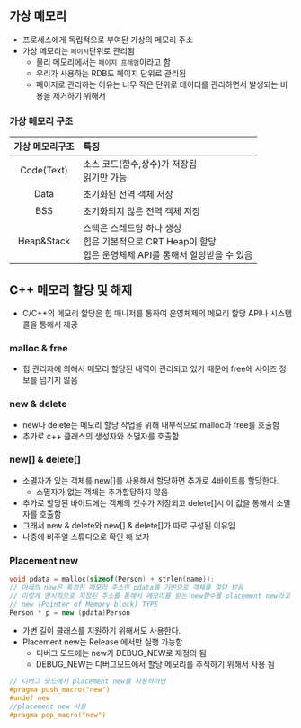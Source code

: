 ## 가상 메모리
* 프로세스에게 독립적으로 부여된 가상의 메모리 주소 
* 가상 메모리는 `페이지`단위로 관리됨
  * 물리 메모리에서는 `페이지 프레임`이라고 함
  * 우리가 사용하는 RDB도 페이지 단위로 관리됨
  * 페이지로 관리하는 이유는 너무 작은 단위로 데이터를 관리하면서 발생되는 비용을 제거하기 위해서
### 가상 메모리 구조
|가상 메모리구조|특징|
|:--:|:--|
|Code(Text)|소스 코드(함수,상수)가 저장됨<br>읽기만 가능|
|Data|초기화된 전역 객체 저장|
|BSS|초기화되지 않은 전역 객체 저장|
|Heap&Stack| 스택은 스레드당 하나 생성<br>힙은 기본적으로 CRT Heap이 할당<br>힙은 운영체제 API를 통해서 할당받을 수 있음 |

## C++ 메모리 할당 및 해제
* C/C++의 메모리 할당은 힙 매니저를 통하여 운영체제의 메모리 할당 API나 시스템 콜을 통해서 제공

### malloc & free
* 힙 관리자에 의해서 메모리 할당된 내역이 관리되고 있기 때문에 free에 사이즈 정보를 넘기지 않음 
  
### new & delete
* new나 delete는 메모리 할당 작업을 위해 내부적으로 malloc과 free를 호출함
* 추가로 c++ 클래스의 생성자와 소멸자를 호출함 

### new[] & delete[]
* 소멸자가 있는 객체를 new[]를 사용해서 할당하면 추가로 4바이트를 할당한다.
  * 소멸자가 없는 객체는 추가할당하지 않음
* 추가로 할당된 바이트에는 객체의 갯수가 저장되고 delete[]시 이 값을 통해서 소멸자를 호출함
* 그래서 new & delete와 new[] & delete[]가 따로 구성된 이유임
* 나중에 비주얼 스튜디오로 확인 해 보자
### Placement new
```c++ 
void pdata = malloc(sizeof(Person) + strlen(name));
// 아래의 new은 특정한 메모리 주소인 pdata를 기반으로 객체를 할당 받음
// 이렇게 명시적으로 지정된 주소를 통해서 메모리를 받는 new함수를 placement new라고 함
// new (Pointer of Memory block) TYPE
Person * p = new (pdata)Person
```
* 가변 길이 클래스를 지원하기 위해서도 사용한다.
* Placement new는 Release 에서만 실행 가능함
  * 디버그 모드에는 new가 DEBUG_NEW로 재정의 됨
  * DEBUG_NEW는 디버그모드에서 할당 메모리를 추적하기 위해서 사용 됨
```c++
// 디버그 모드에서 placement new를 사용하려면
#pragma push_macro("new")
#undef new
//placement new 사용
#pragma pop_macro("new")
```